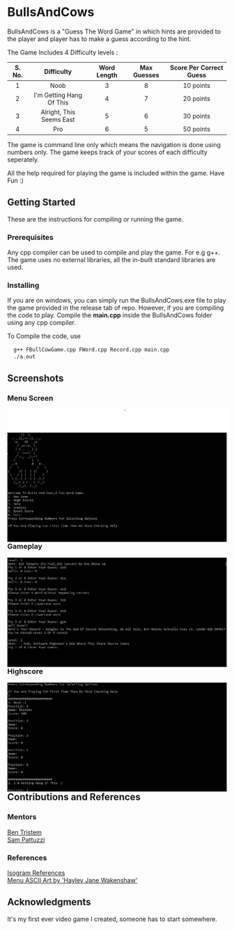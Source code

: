 # BullsAndCows
BullsAndCows is a "Guess The Word Game" in which hints are provided to the player and player has to make a guess according to the hint.

The Game Includes 4 Difficulty levels :

| S. No. | Difficulty               | Word Length | Max Guesses | Score Per Correct Guess |
|:------:|:------------------------:|:-----------:|:-----------:|:-----------------------:|
|    1   | Noob                     |      3      |      8      |        10 points        |
|    2   | I'm Getting Hang Of This |      4      |      7      |        20 points        |
|    3   | Alright, This Seems East |      5      |      6      |        30 points        |
|    4   |            Pro           |      6      |      5      |        50 points        |

The game is command line only which means the navigation is done using numbers only.
The game keeps track of your scores of each difficulty seperately.

All the help required for playing the game is included within the game.
Have Fun :)

## Getting Started
These are the instructions for compiling or running the game.

### Prerequisites
Any cpp compiler can be used to compile and play the game. For e.g g++.
The game uses no external libraries, all the in-built standard libraries are used.

### Installing
If you are on windows, you can simply run the BullsAndCows.exe file to play the game provided in the release tab of repo.
However, if you are compiling the code to play.
Compile the **main.cpp** inside the BullsAndCows folder using any cpp compiler. 

To Compile the code, use
```
  g++ FBullCowGame.cpp FWord.cpp Record.cpp main.cpp 
  ./a.out
```

## Screenshots
### Menu Screen
<img src="https://github.com/Bhaikko/BullsAndCows/blob/master/Screenshots/Menu.png"
     style="float: left; margin-right: 10px;" />
     
### Gameplay
<img src="https://github.com/Bhaikko/BullsAndCows/blob/master/Screenshots/Gameplay.png"
     style="float: left; margin-right: 10px;" />
     
### Highscore
<img src="https://github.com/Bhaikko/BullsAndCows/blob/master/Screenshots/Highscores.png"
     style="float: left; margin-right: 10px;" />
     
## Contributions and References
### Mentors
[Ben Tristem](https://www.udemy.com/user/bentristem/)<br>
[Sam Pattuzzi](https://www.udemy.com/user/samuel-pattuzzi/)<br>

### References
[Isogram References](https://www.morewords.com/words-within-plus/isogram/)<br>
[Menu ASCII Art by 'Hayley Jane Wakenshaw'](https://www.asciiart.eu/animals/cows)


## Acknowledgments
It's my first ever video game I created, someone has to start somewhere.
